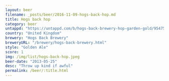 ```yaml
---
layout: beer
filename: _posts/beer/2016-11-09-hogs-back-hop.md
title: Hogs back hop
category: beer
untappd: "https://untappd.com/b/hogs-back-brewery-hop-garden-gold/95475"
country: "United Kingdom"
brewery: "Hogs Back Brewery"
breweryURL: "/brewery/hogs-back-brewery.html"
style: "Golden Ale"
score: 1
img: /img/list/hogs-back-hop.jpeg
beer-date: "2013-05-25"
desc: "Throw up kind if awful"
permalink: /beer/:title.html
---
```

